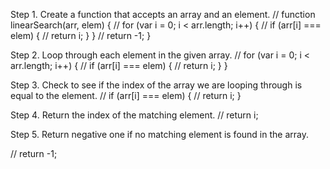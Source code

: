 Step 1. Create a function that accepts an array and an element.
// 
 function linearSearch(arr, elem) {
    // 
    for (var i = 0; i < arr.length; i++) {
        // 
        if (arr[i] === elem) {
        // 
        return i;
        }
    }
    // 
    return -1;
 }

Step 2. Loop through each element in the given array.
// 
 for (var i = 0; i < arr.length; i++) {
    // 
    if (arr[i] === elem) {
    // 
    return i;
    }
}

Step 3. Check to see if the index of the array we are looping through is equal to the element.
// 
 if (arr[i] === elem) {
    // 
    return i;
}

Step 4. Return the index of the matching element.
// 
 return i;

Step 5. Return negative one if no matching element is found in the array.

// 
 return -1;

